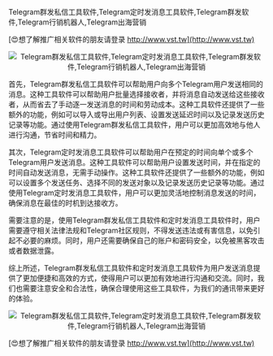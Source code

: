 Telegram群发私信工具软件,Telegram定时发消息工具软件,Telegram群发软件,Telegram行销机器人,Telegram出海营销

[😍想了解推广相关软件的朋友请登录 http://www.vst.tw](http://www.vst.tw)

 <center><img src="https://vst.tw/MP4/tuiguang/png/6.png" alt="Telegram群发私信工具软件,Telegram定时发消息工具软件,Telegram群发软件,Telegram行销机器人,Telegram出海营销"></center>

首先，Telegram群发私信工具软件可以帮助用户向多个Telegram用户发送相同的消息。这种工具软件可以帮助用户批量选择接收者，并将消息自动发送给这些接收者，从而省去了手动逐一发送消息的时间和劳动成本。这种工具软件还提供了一些额外的功能，例如可以导入或导出用户列表、设置发送延迟时间以及记录发送历史记录等功能。通过使用Telegram群发私信工具软件，用户可以更加高效地与他人进行沟通，节省时间和精力。

其次，Telegram定时发消息工具软件可以帮助用户在预定的时间向单个或多个Telegram用户发送消息。这种工具软件可以帮助用户设置发送时间，并在指定的时间自动发送消息，无需手动操作。这种工具软件还提供了一些额外的功能，例如可以设置多个发送任务、选择不同的发送对象以及记录发送历史记录等功能。通过使用Telegram定时发消息工具软件，用户可以更加灵活地控制消息发送的时间，确保消息在最佳的时机到达接收方。

需要注意的是，使用Telegram群发私信工具软件和定时发消息工具软件时，用户需要遵守相关法律法规和Telegram社区规则，不得发送违法或有害信息，以免引起不必要的麻烦。同时，用户还需要确保自己的账户和密码安全，以免被黑客攻击或者数据泄露。

综上所述，Telegram群发私信工具软件和定时发消息工具软件为用户发送消息提供了更加便捷和高效的方式，使得用户可以更加有效地进行沟通和交流。同时，我们也需要注意安全和合法性，确保合理使用这些工具软件，为我们的通讯带来更好的体验。

 <center><img src="https://vst.tw/MP4/tuiguang/png/0.png" alt="Telegram群发私信工具软件,Telegram定时发消息工具软件,Telegram群发软件,Telegram行销机器人,Telegram出海营销"></center>

[😍想了解推广相关软件的朋友请登录 http://www.vst.tw](http://www.vst.tw)



